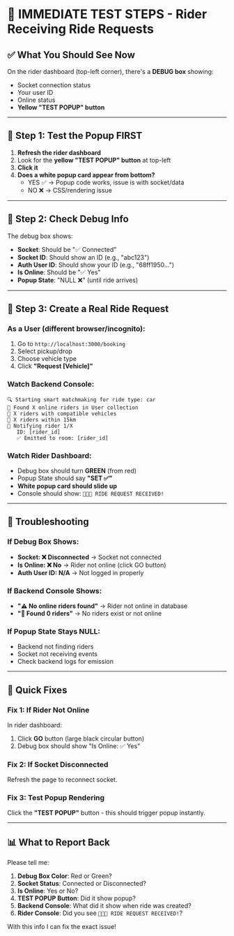 # 🚨 IMMEDIATE TEST STEPS - Rider Receiving Ride Requests

## ✅ What You Should See Now

On the rider dashboard (top-left corner), there's a **DEBUG box** showing:
- Socket connection status
- Your user ID
- Online status
- **Yellow "TEST POPUP" button**

---

## 🧪 Step 1: Test the Popup FIRST

1. **Refresh the rider dashboard**
2. Look for the **yellow "TEST POPUP" button** at top-left
3. **Click it**
4. **Does a white popup card appear from bottom?**
   - YES ✅ → Popup code works, issue is with socket/data
   - NO ❌ → CSS/rendering issue

---

## 🧪 Step 2: Check Debug Info

The debug box shows:
- **Socket**: Should be "✅ Connected"
- **Socket ID**: Should show an ID (e.g., "abc123")
- **Auth User ID**: Should show your ID (e.g., "68ff1950...")
- **Is Online**: Should be "✅ Yes"
- **Popup State**: "NULL ❌" (until ride arrives)

---

## 🧪 Step 3: Create a Real Ride Request

### As a User (different browser/incognito):
1. Go to `http://localhost:3000/booking`
2. Select pickup/drop
3. Choose vehicle type
4. Click **"Request [Vehicle]"**

### Watch Backend Console:
```
🔍 Starting smart matchmaking for ride type: car
👥 Found X online riders in User collection
🚗 X riders with compatible vehicles
📍 X riders within 15km
📱 Notifying rider 1/X
   ID: [rider_id]
   ✅ Emitted to room: [rider_id]
```

### Watch Rider Dashboard:
- Debug box should turn **GREEN** (from red)
- Popup State should say **"SET ✅"**
- **White popup card should slide up**
- Console should show: `📱📱📱 RIDE REQUEST RECEIVED!`

---

## 🐛 Troubleshooting

### If Debug Box Shows:
- **Socket: ❌ Disconnected** → Socket not connected
- **Is Online: ❌ No** → Rider not online (click GO button)
- **Auth User ID: N/A** → Not logged in properly

### If Backend Console Shows:
- **"⚠️ No online riders found"** → Rider not online in database
- **"👥 Found 0 riders"** → No riders exist or not online

### If Popup State Stays NULL:
- Backend not finding riders
- Socket not receiving events
- Check backend logs for emission

---

## 🔧 Quick Fixes

### Fix 1: If Rider Not Online
In rider dashboard:
1. Click **GO** button (large black circular button)
2. Debug box should show "Is Online: ✅ Yes"

### Fix 2: If Socket Disconnected
Refresh the page to reconnect socket.

### Fix 3: Test Popup Rendering
Click the **"TEST POPUP"** button - this should trigger popup instantly.

---

## 📊 What to Report Back

Please tell me:

1. **Debug Box Color**: Red or Green?
2. **Socket Status**: Connected or Disconnected?
3. **Is Online**: Yes or No?
4. **TEST POPUP Button**: Did it show popup?
5. **Backend Console**: What did it show when ride was created?
6. **Rider Console**: Did you see `📱📱📱 RIDE REQUEST RECEIVED!`?

With this info I can fix the exact issue!

